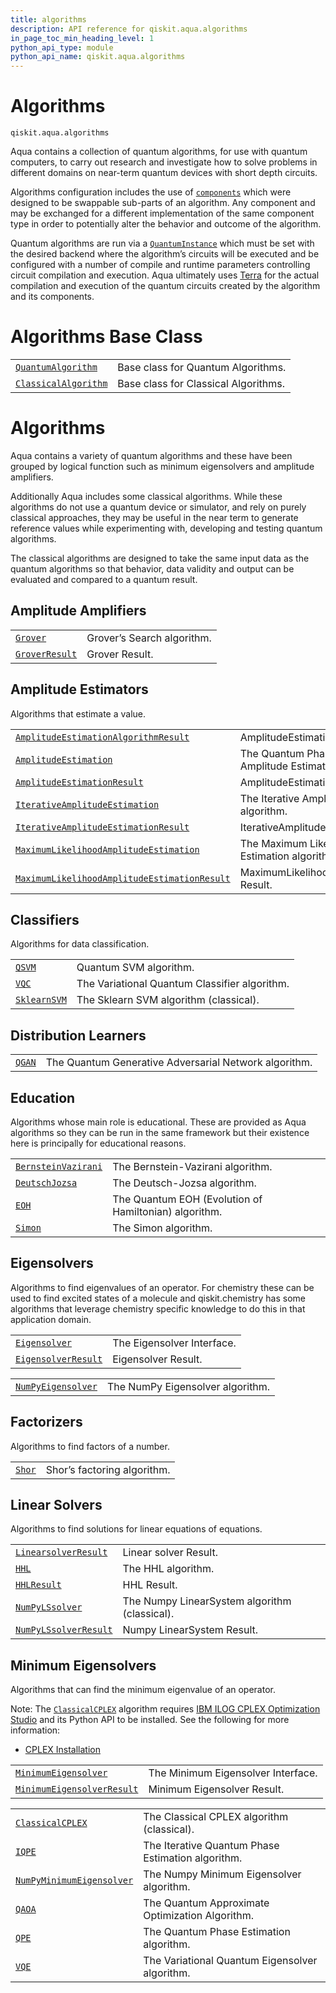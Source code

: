```yaml
---
title: algorithms
description: API reference for qiskit.aqua.algorithms
in_page_toc_min_heading_level: 1
python_api_type: module
python_api_name: qiskit.aqua.algorithms
---
```


<span id="module-qiskit.aqua.algorithms" />

<span id="qiskit-aqua-algorithms" />

# Algorithms

<span id="module-qiskit.aqua.algorithms" />

`qiskit.aqua.algorithms`

Aqua contains a collection of quantum algorithms, for use with quantum computers, to carry out research and investigate how to solve problems in different domains on near-term quantum devices with short depth circuits.

Algorithms configuration includes the use of [`components`](qiskit.aqua.components#module-qiskit.aqua.components "qiskit.aqua.components") which were designed to be swappable sub-parts of an algorithm. Any component and may be exchanged for a different implementation of the same component type in order to potentially alter the behavior and outcome of the algorithm.

Quantum algorithms are run via a [`QuantumInstance`](qiskit.aqua.QuantumInstance#qiskit.aqua.QuantumInstance "qiskit.aqua.QuantumInstance") which must be set with the desired backend where the algorithm’s circuits will be executed and be configured with a number of compile and runtime parameters controlling circuit compilation and execution. Aqua ultimately uses [Terra](https://www.qiskit.org/terra) for the actual compilation and execution of the quantum circuits created by the algorithm and its components.

# Algorithms Base Class

|                                                                                                                                                         |                                      |
| ------------------------------------------------------------------------------------------------------------------------------------------------------- | ------------------------------------ |
| [`QuantumAlgorithm`](qiskit.aqua.algorithms.QuantumAlgorithm#qiskit.aqua.algorithms.QuantumAlgorithm "qiskit.aqua.algorithms.QuantumAlgorithm")         | Base class for Quantum Algorithms.   |
| [`ClassicalAlgorithm`](qiskit.aqua.algorithms.ClassicalAlgorithm#qiskit.aqua.algorithms.ClassicalAlgorithm "qiskit.aqua.algorithms.ClassicalAlgorithm") | Base class for Classical Algorithms. |

# Algorithms

Aqua contains a variety of quantum algorithms and these have been grouped by logical function such as minimum eigensolvers and amplitude amplifiers.

Additionally Aqua includes some classical algorithms. While these algorithms do not use a quantum device or simulator, and rely on purely classical approaches, they may be useful in the near term to generate reference values while experimenting with, developing and testing quantum algorithms.

The classical algorithms are designed to take the same input data as the quantum algorithms so that behavior, data validity and output can be evaluated and compared to a quantum result.

## Amplitude Amplifiers

|                                                                                                                                 |                            |
| ------------------------------------------------------------------------------------------------------------------------------- | -------------------------- |
| [`Grover`](qiskit.aqua.algorithms.Grover#qiskit.aqua.algorithms.Grover "qiskit.aqua.algorithms.Grover")                         | Grover’s Search algorithm. |
| [`GroverResult`](qiskit.aqua.algorithms.GroverResult#qiskit.aqua.algorithms.GroverResult "qiskit.aqua.algorithms.GroverResult") | Grover Result.             |

## Amplitude Estimators

Algorithms that estimate a value.

|                                                                                                                                                                                                                                                         |                                                                    |
| ------------------------------------------------------------------------------------------------------------------------------------------------------------------------------------------------------------------------------------------------------- | ------------------------------------------------------------------ |
| [`AmplitudeEstimationAlgorithmResult`](qiskit.aqua.algorithms.AmplitudeEstimationAlgorithmResult#qiskit.aqua.algorithms.AmplitudeEstimationAlgorithmResult "qiskit.aqua.algorithms.AmplitudeEstimationAlgorithmResult")                                 | AmplitudeEstimationAlgorithm Result.                               |
| [`AmplitudeEstimation`](qiskit.aqua.algorithms.AmplitudeEstimation#qiskit.aqua.algorithms.AmplitudeEstimation "qiskit.aqua.algorithms.AmplitudeEstimation")                                                                                             | The Quantum Phase Estimation-based Amplitude Estimation algorithm. |
| [`AmplitudeEstimationResult`](qiskit.aqua.algorithms.AmplitudeEstimationResult#qiskit.aqua.algorithms.AmplitudeEstimationResult "qiskit.aqua.algorithms.AmplitudeEstimationResult")                                                                     | AmplitudeEstimation Result.                                        |
| [`IterativeAmplitudeEstimation`](qiskit.aqua.algorithms.IterativeAmplitudeEstimation#qiskit.aqua.algorithms.IterativeAmplitudeEstimation "qiskit.aqua.algorithms.IterativeAmplitudeEstimation")                                                         | The Iterative Amplitude Estimation algorithm.                      |
| [`IterativeAmplitudeEstimationResult`](qiskit.aqua.algorithms.IterativeAmplitudeEstimationResult#qiskit.aqua.algorithms.IterativeAmplitudeEstimationResult "qiskit.aqua.algorithms.IterativeAmplitudeEstimationResult")                                 | IterativeAmplitudeEstimation Result.                               |
| [`MaximumLikelihoodAmplitudeEstimation`](qiskit.aqua.algorithms.MaximumLikelihoodAmplitudeEstimation#qiskit.aqua.algorithms.MaximumLikelihoodAmplitudeEstimation "qiskit.aqua.algorithms.MaximumLikelihoodAmplitudeEstimation")                         | The Maximum Likelihood Amplitude Estimation algorithm.             |
| [`MaximumLikelihoodAmplitudeEstimationResult`](qiskit.aqua.algorithms.MaximumLikelihoodAmplitudeEstimationResult#qiskit.aqua.algorithms.MaximumLikelihoodAmplitudeEstimationResult "qiskit.aqua.algorithms.MaximumLikelihoodAmplitudeEstimationResult") | MaximumLikelihoodAmplitudeEstimation Result.                       |

## Classifiers

Algorithms for data classification.

|                                                                                                                         |                                               |
| ----------------------------------------------------------------------------------------------------------------------- | --------------------------------------------- |
| [`QSVM`](qiskit.aqua.algorithms.QSVM#qiskit.aqua.algorithms.QSVM "qiskit.aqua.algorithms.QSVM")                         | Quantum SVM algorithm.                        |
| [`VQC`](qiskit.aqua.algorithms.VQC#qiskit.aqua.algorithms.VQC "qiskit.aqua.algorithms.VQC")                             | The Variational Quantum Classifier algorithm. |
| [`SklearnSVM`](qiskit.aqua.algorithms.SklearnSVM#qiskit.aqua.algorithms.SklearnSVM "qiskit.aqua.algorithms.SklearnSVM") | The Sklearn SVM algorithm (classical).        |

## Distribution Learners

|                                                                                                 |                                                       |
| ----------------------------------------------------------------------------------------------- | ----------------------------------------------------- |
| [`QGAN`](qiskit.aqua.algorithms.QGAN#qiskit.aqua.algorithms.QGAN "qiskit.aqua.algorithms.QGAN") | The Quantum Generative Adversarial Network algorithm. |

## Education

Algorithms whose main role is educational. These are provided as Aqua algorithms so they can be run in the same framework but their existence here is principally for educational reasons.

|                                                                                                                                                     |                                                       |
| --------------------------------------------------------------------------------------------------------------------------------------------------- | ----------------------------------------------------- |
| [`BernsteinVazirani`](qiskit.aqua.algorithms.BernsteinVazirani#qiskit.aqua.algorithms.BernsteinVazirani "qiskit.aqua.algorithms.BernsteinVazirani") | The Bernstein-Vazirani algorithm.                     |
| [`DeutschJozsa`](qiskit.aqua.algorithms.DeutschJozsa#qiskit.aqua.algorithms.DeutschJozsa "qiskit.aqua.algorithms.DeutschJozsa")                     | The Deutsch-Jozsa algorithm.                          |
| [`EOH`](qiskit.aqua.algorithms.EOH#qiskit.aqua.algorithms.EOH "qiskit.aqua.algorithms.EOH")                                                         | The Quantum EOH (Evolution of Hamiltonian) algorithm. |
| [`Simon`](qiskit.aqua.algorithms.Simon#qiskit.aqua.algorithms.Simon "qiskit.aqua.algorithms.Simon")                                                 | The Simon algorithm.                                  |

## Eigensolvers

Algorithms to find eigenvalues of an operator. For chemistry these can be used to find excited states of a molecule and qiskit.chemistry has some algorithms that leverage chemistry specific knowledge to do this in that application domain.

|                                                                                                                                                     |                            |
| --------------------------------------------------------------------------------------------------------------------------------------------------- | -------------------------- |
| [`Eigensolver`](qiskit.aqua.algorithms.Eigensolver#qiskit.aqua.algorithms.Eigensolver "qiskit.aqua.algorithms.Eigensolver")                         | The Eigensolver Interface. |
| [`EigensolverResult`](qiskit.aqua.algorithms.EigensolverResult#qiskit.aqua.algorithms.EigensolverResult "qiskit.aqua.algorithms.EigensolverResult") | Eigensolver Result.        |

|                                                                                                                                                 |                                  |
| ----------------------------------------------------------------------------------------------------------------------------------------------- | -------------------------------- |
| [`NumPyEigensolver`](qiskit.aqua.algorithms.NumPyEigensolver#qiskit.aqua.algorithms.NumPyEigensolver "qiskit.aqua.algorithms.NumPyEigensolver") | The NumPy Eigensolver algorithm. |

## Factorizers

Algorithms to find factors of a number.

|                                                                                                 |                             |
| ----------------------------------------------------------------------------------------------- | --------------------------- |
| [`Shor`](qiskit.aqua.algorithms.Shor#qiskit.aqua.algorithms.Shor "qiskit.aqua.algorithms.Shor") | Shor’s factoring algorithm. |

## Linear Solvers

Algorithms to find solutions for linear equations of equations.

|                                                                                                                                                             |                                               |
| ----------------------------------------------------------------------------------------------------------------------------------------------------------- | --------------------------------------------- |
| [`LinearsolverResult`](qiskit.aqua.algorithms.LinearsolverResult#qiskit.aqua.algorithms.LinearsolverResult "qiskit.aqua.algorithms.LinearsolverResult")     | Linear solver Result.                         |
| [`HHL`](qiskit.aqua.algorithms.HHL#qiskit.aqua.algorithms.HHL "qiskit.aqua.algorithms.HHL")                                                                 | The HHL algorithm.                            |
| [`HHLResult`](qiskit.aqua.algorithms.HHLResult#qiskit.aqua.algorithms.HHLResult "qiskit.aqua.algorithms.HHLResult")                                         | HHL Result.                                   |
| [`NumPyLSsolver`](qiskit.aqua.algorithms.NumPyLSsolver#qiskit.aqua.algorithms.NumPyLSsolver "qiskit.aqua.algorithms.NumPyLSsolver")                         | The Numpy LinearSystem algorithm (classical). |
| [`NumPyLSsolverResult`](qiskit.aqua.algorithms.NumPyLSsolverResult#qiskit.aqua.algorithms.NumPyLSsolverResult "qiskit.aqua.algorithms.NumPyLSsolverResult") | Numpy LinearSystem Result.                    |

## Minimum Eigensolvers

Algorithms that can find the minimum eigenvalue of an operator.

Note: The [`ClassicalCPLEX`](qiskit.aqua.algorithms.ClassicalCPLEX#qiskit.aqua.algorithms.ClassicalCPLEX "qiskit.aqua.algorithms.ClassicalCPLEX") algorithm requires [IBM ILOG CPLEX Optimization Studio](https://www.ibm.com/support/knowledgecenter/SSSA5P_12.10.0/COS_KC_home.html) and its Python API to be installed. See the following for more information:

*   [CPLEX Installation](qiskit.aqua.algorithms.minimum_eigen_solvers.cplex)

|                                                                                                                                                                                 |                                    |
| ------------------------------------------------------------------------------------------------------------------------------------------------------------------------------- | ---------------------------------- |
| [`MinimumEigensolver`](qiskit.aqua.algorithms.MinimumEigensolver#qiskit.aqua.algorithms.MinimumEigensolver "qiskit.aqua.algorithms.MinimumEigensolver")                         | The Minimum Eigensolver Interface. |
| [`MinimumEigensolverResult`](qiskit.aqua.algorithms.MinimumEigensolverResult#qiskit.aqua.algorithms.MinimumEigensolverResult "qiskit.aqua.algorithms.MinimumEigensolverResult") | Minimum Eigensolver Result.        |

|                                                                                                                                                                             |                                                   |
| --------------------------------------------------------------------------------------------------------------------------------------------------------------------------- | ------------------------------------------------- |
| [`ClassicalCPLEX`](qiskit.aqua.algorithms.ClassicalCPLEX#qiskit.aqua.algorithms.ClassicalCPLEX "qiskit.aqua.algorithms.ClassicalCPLEX")                                     | The Classical CPLEX algorithm (classical).        |
| [`IQPE`](qiskit.aqua.algorithms.IQPE#qiskit.aqua.algorithms.IQPE "qiskit.aqua.algorithms.IQPE")                                                                             | The Iterative Quantum Phase Estimation algorithm. |
| [`NumPyMinimumEigensolver`](qiskit.aqua.algorithms.NumPyMinimumEigensolver#qiskit.aqua.algorithms.NumPyMinimumEigensolver "qiskit.aqua.algorithms.NumPyMinimumEigensolver") | The Numpy Minimum Eigensolver algorithm.          |
| [`QAOA`](qiskit.aqua.algorithms.QAOA#qiskit.aqua.algorithms.QAOA "qiskit.aqua.algorithms.QAOA")                                                                             | The Quantum Approximate Optimization Algorithm.   |
| [`QPE`](qiskit.aqua.algorithms.QPE#qiskit.aqua.algorithms.QPE "qiskit.aqua.algorithms.QPE")                                                                                 | The Quantum Phase Estimation algorithm.           |
| [`VQE`](qiskit.aqua.algorithms.VQE#qiskit.aqua.algorithms.VQE "qiskit.aqua.algorithms.VQE")                                                                                 | The Variational Quantum Eigensolver algorithm.    |

